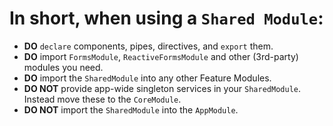 # In short, when using a `Shared Module`:

- **DO** `declare` components, pipes, directives, and `export` them.
- **DO** import `FormsModule`, `ReactiveFormsModule` and other (3rd-party) modules you need.
- **DO** import the `SharedModule` into any other Feature Modules.
- **DO NOT** provide app-wide singleton services in your `SharedModule`. Instead move these to the `CoreModule`.
- **DO NOT** import the `SharedModule` into the `AppModule`.
